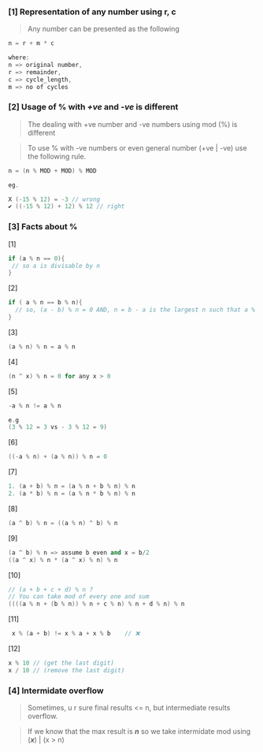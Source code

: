 ### [1] Representation of any number using r, c
> Any number can be presented as the following

```cpp
n = r + m * c

where: 
n => original number,
r => remainder, 
c => cycle_length,
m => no of cycles
```

### [2] Usage of % with _+ve_ and _-ve_ is different
> The dealing with +ve number and -ve numbers using mod (%) is different

> To use % with -ve numbers or even general number (+ve | -ve) use the following rule.

```cpp
n = (n % MOD + MOD) % MOD

eg.

X (-15 % 12) = -3 // wrong
✔ ((-15 % 12) + 12) % 12 // right
```

### [3] Facts about %
 [1]
 ```cpp
 if (a % n == 0){
  // so a is divisable by n
 }
 ```

 [2]
 ```cpp
 if ( a % n == b % n){
   // so, (a - b) % n = 0 AND, n = b - a is the largest n such that a % n = b % n
 }
 ```

 [3]
 ```cpp
 (a % n) % n = a % n
 ```

 [4]
 ```cpp
 (n ^ x) % n = 0 for any x > 0
 ```

 [5]
 ```cpp
 -a % n != a % n

 e.g
 (3 % 12 = 3 vs - 3 % 12 = 9)
 ```

 [6]
 ```cpp
 ((-a % n) + (a % n)) % n = 0
 ```

 [7] 
 ```cpp
 1. (a + b) % n = (a % n + b % n) % n
 2. (a * b) % n = (a % n * b % n) % n
 ```

 [8]
 ```cpp
 (a ^ b) % n = ((a % n) ^ b) % n
 ```

 [9]
 ```cpp
 (a ^ b) % n => assume b even and x = b/2
 ((a ^ x) % n * (a ^ x) % n) % n
 ```

 [10]
 ```cpp
 // (a + b + c + d) % n ?
 // You can take mod of every one and sum
 ((((a % n + (b % n)) % n + c % n) % n + d % n) % n
 ```

 [11]
 ```cpp
  x % (a + b) != x % a + x % b    // ❌
 ```

 [12] 
 ```cpp
 x % 10 // (get the last digit)
 x / 10 // (remove the last digit)
 ```


### [4] Intermidate overflow
> Sometimes, u r sure final results <= n, but intermediate results overflow.

> If we know that the max result is **_n_** so we take intermidate mod using (**_x_**) | (x > n)

